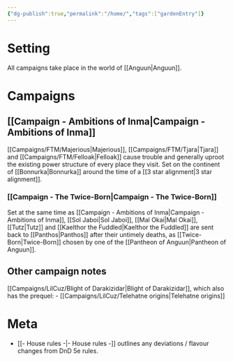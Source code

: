 ```yaml
---
{"dg-publish":true,"permalink":"/home/","tags":["gardenEntry"]}
---
```



# Setting

All campaigns take place in the world of [[Anguun\|Anguun]]. 

# Campaigns

## [[Campaign - Ambitions of Inma\|Campaign - Ambitions of Inma]]

[[Campaigns/FTM/Majerious\|Majerious]], [[Campaigns/FTM/Tjara\|Tjara]] and [[Campaigns/FTM/Felloak\|Felloak]] cause trouble and generally uproot the existing power structure of every place they visit. Set on the continent of [[Bonnurka\|Bonnurka]] around the time of a [[3 star alignment\|3 star alignment]].

### [[Campaign - The Twice-Born\|Campaign - The Twice-Born]]

Set at the same time as [[Campaign - Ambitions of Inma\|Campaign - Ambitions of Inma]], [[Sol Jaboi\|Sol Jaboi]], [[Mal Okai\|Mal Okai]], [[Tutz\|Tutz]] and [[Kaelthor the Fuddled\|Kaelthor the Fuddled]] are sent back to [[Panthos\|Panthos]] after their untimely deaths, as [[Twice-Born\|Twice-Born]] chosen by one of the [[Pantheon of Anguun\|Pantheon of Anguun]].

## Other campaign notes

[[Campaigns/LilCuz/Blight of Darakizidar\|Blight of Darakizidar]], which also has the prequel:
	- [[Campaigns/LilCuz/Telehatne origins\|Telehatne origins]]

# Meta
- [[- House rules -\|- House rules -]] outlines any deviations / flavour changes from DnD 5e rules. 
